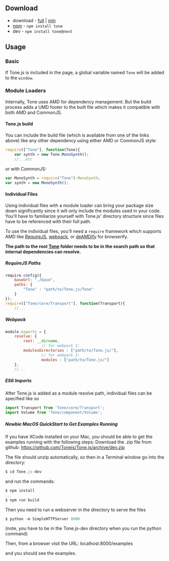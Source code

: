 ## Download

* download - [full](https://tonejs.github.io/build/Tone.js) | [min](https://tonejs.github.io/build/Tone.min.js)
* [npm](https://www.npmjs.org/) - `npm install tone`
* dev - `npm install tone@next`

## Usage

### Basic

If Tone.js is included in the page, a global variable named `Tone` will be added to the `window`.

### Module Loaders

Internally, Tone uses AMD for dependency management. But the build process adds a UMD footer to the built file which makes it compatible with both AMD and CommonJS.

#### Tone.js build

You can include the build file (which is available from one of the links above) like any other dependency using either AMD or CommonJS style:

```javascript
require(["Tone"], function(Tone){
    var synth = new Tone.MonoSynth();
    //...etc
```

or with CommonJS:

```javascript
var MonoSynth = require("Tone").MonoSynth;
var synth = new MonoSynth();
```

#### Individual Files

Using individual files with a module loader can bring your package size down significantly since it will only include the modules used in your code. You'll have to familiarize yourself with Tone.js' directory structure since files have to be referenced with their full path.

To use the individual files, you'll need a `require` framework which supports AMD like [RequireJS](http://requirejs.org/), [webpack](https://webpack.github.io/), or [deAMDify](https://github.com/jaredhanson/deamdify) for browserify.

**The path to the root [Tone](https://github.com/Tonejs/Tone.js/tree/master/Tone) folder needs to be in the search path so that internal dependencies can resolve.**

##### RequireJS Paths

```javascript
require.config({
    baseUrl: "./base",
    paths: {
        "Tone" : "path/to/Tone.js/Tone"
    }
});
require(["Tone/core/Transport"], function(Transport){
    //...
```

##### Webpack

```javascript
module.exports = {
	resolve: {
		root: __dirname,
                // for webpack 1:
		modulesDirectories : ["path/to/Tone.js/"],
                // for webpack 2:
                modules : ["path/to/Tone.js/"]
	},
	//...
```

##### ES6 Imports

After Tone.js is added as a module resolve path, individual files can be specified like so

```javascript
import Transport from 'Tone/core/Transport';
import Volume from 'Tone/component/Volume';
```

##### Newbie MacOS QuickStart to Get Examples Running
If you have XCode installed on your Mac, you should be able to get the examples running with the following steps:
Download the .zip file from github:
https://github.com/Tonejs/Tone.js/archive/dev.zip

The file should unzip automatically, so then in a Terminal window go into the directory:
```javascript
$ cd Tone.js-dev
```
and run the commands:
```javascript
$ npm install 
...
$ npm run build
```

Then you need to run a webserver in the directory to serve the files
```javascript
$ python -m SimpleHTTPServer 8000
```
(note, you have to be in the Tone.js-dev directory when you run the python command)

Then, from a browser visit the URL:
localhost:8000/examples

and you should see the examples.
